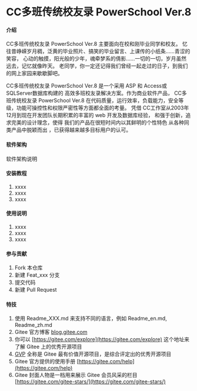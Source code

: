 # CC多班传统校友录 PowerSchool Ver.8 

#### 介绍

CC多班传统校友录 PowerSchool Ver.8 主要面向在校和刚毕业同学和校友。
忆往昔峥嵘岁月稠，泛黄的毕业照片、搞笑的毕业留言、上课传的小纸条……青涩的笑容，
心动的触摸，阳光般的少年，魂牵梦系的倩影……一切的一切，岁月虽然远去，记忆就像昨天。
老同学，你一定还记得我们曾经一起走过的日子，到我们的网上家园来歇歇脚吧。

CC多班传统校友录 PowerSchool Ver.8 是一个采用 ASP 和 Access或SQLServer数据库构建的
高效多班校友录解决方案。作为商业软件产品， CC多班传统校友录 PowerSchool Ver.8 
在代码质量，运行效率，负载能力，安全等级，功能可操控性和权限严密性等方面都全面的考量。
凭借 CC工作室从2003年12月到现在开发团队长期积累的丰富的 web 开发及数据库经验，
和强于创新，追求完美的设计理念，使得 我们的产品在很短时间内以其鲜明的个性特色
从各种同类产品中脱颖而出 ，已获得越来越多目标用户的认可。

#### 软件架构
软件架构说明


#### 安装教程

1.  xxxx
2.  xxxx
3.  xxxx

#### 使用说明

1.  xxxx
2.  xxxx
3.  xxxx

#### 参与贡献

1.  Fork 本仓库
2.  新建 Feat_xxx 分支
3.  提交代码
4.  新建 Pull Request


#### 特技

1.  使用 Readme\_XXX.md 来支持不同的语言，例如 Readme\_en.md, Readme\_zh.md
2.  Gitee 官方博客 [blog.gitee.com](https://blog.gitee.com)
3.  你可以 [https://gitee.com/explore](https://gitee.com/explore) 这个地址来了解 Gitee 上的优秀开源项目
4.  [GVP](https://gitee.com/gvp) 全称是 Gitee 最有价值开源项目，是综合评定出的优秀开源项目
5.  Gitee 官方提供的使用手册 [https://gitee.com/help](https://gitee.com/help)
6.  Gitee 封面人物是一档用来展示 Gitee 会员风采的栏目 [https://gitee.com/gitee-stars/](https://gitee.com/gitee-stars/)
